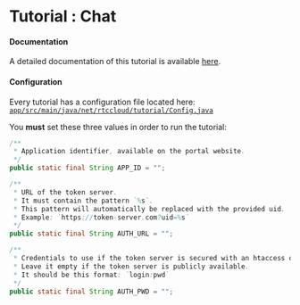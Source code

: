 # Tutorial : Chat

#### Documentation

A detailed documentation of this tutorial is available [here](https://docs.sightcall.com/gd/how-to/chat/).

#### Configuration

Every tutorial has a configuration file located here:  
[`app/src/main/java/net/rtccloud/tutorial/Config.java`](app/src/main/java/net/rtccloud/tutorial/Config.java)

You **must** set these three values in order to run the tutorial:

```java
/**
 * Application identifier, available on the portal website.
 */
public static final String APP_ID = "";

/**
 * URL of the token server.
 * It must contain the pattern `%s`.
 * This pattern will automatically be replaced with the provided uid.
 * Example: `https://token-server.com?uid=%s`
 */
public static final String AUTH_URL = "";

/**
 * Credentials to use if the token server is secured with an htaccess dotfile.
 * Leave it empty if the token server is publicly available.
 * It should be this format: `login:pwd`
 */
public static final String AUTH_PWD = "";
```
